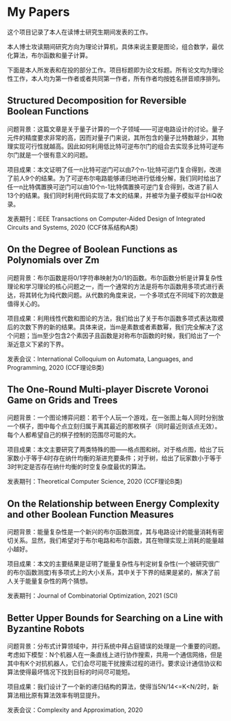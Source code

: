 # My Papers

这个项目记录了本人在读博士研究生期间发表的工作。

本人博士攻读期间研究方向为理论计算机，具体来说主要是图论，组合数学，最优化算法，布尔函数和量子计算。

下面是本人所发表和在投的部分工作。项目标题即为论文标题。所有论文均为理论性工作，本人均为第一作者或者共同第一作者，所有作者均按姓名拼音顺序排列。

## Structured Decomposition for Reversible Boolean Functions

问题背景：这篇文章是关于量子计算的一个子领域——可逆电路设计的讨论。量子元件的精度要求非常的高，因而对量子门来说，其所包含的量子比特数越少，其物理实现可行性就越高。因此如何利用低比特可逆布尔门的组合去实现多比特可逆布尔门就是一个很有意义的问题。

项目成果：本文证明了任一n比特可逆门可以由7个n-1比特可逆门复合得到，改进了前人9个的结果。为了可逆布尔电路能够递归地进行低维分解，我们同时给出了任一n比特偶置换可逆门可以由10个n-1比特偶置换可逆门复合得到，改进了前人13个的结果。我们同时利用代码实现了本文的结果，并被华为量子模拟平台HiQ收录。

发表期刊：IEEE Transactions on Computer-Aided Design of Integrated Circuits and Systems, 2020 (CCF体系结构A类)

## On the Degree of Boolean Functions as Polynomials over Zm

问题背景：布尔函数是将0/1字符串映射为0/1的函数。布尔函数分析是计算复杂性理论和学习理论的核心问题之一，而一个通常的方法是将布尔函数用多项式进行表达，将其转化为纯代数问题。从代数的角度来说，一个多项式在不同域下的次数是值得关心的。

项目成果：利用线性代数和图论的方法，我们给出了关于布尔函数多项式表达取模后的次数下界的新的结果。具体来说，当m是素数或者素数幂，我们完全解决了这个问题；当m至少包含2个素因子且函数是对称布尔函数的时候，我们给出了一个渐近意义下紧的下界。

发表会议：International Colloquium on Automata, Languages, and Programming, 2020 (CCF理论B类)

## The One-Round Multi-player Discrete Voronoi Game on Grids and Trees

问题背景：一个图论博弈问题：若干个人玩一个游戏，在一张图上每人同时分别放一个棋子，图中每个点立刻归属于离其最近的那枚棋子（同时最近则该点无效）。每个人都希望自己的棋子控制的范围尽可能的大。

项目成果：本文主要研究了两类特殊的图——格点图和树。对于格点图，给出了玩家数小于等于4时存在纳什均衡的渐进充要条件；对于树，给出了玩家数小于等于3时判定是否存在纳什均衡的时空复杂度最优的算法。

发表期刊：Theoretical Computer Science, 2020 (CCF理论B类)

## On the Relationship between Energy Complexity and other Boolean Function Measures

问题背景：能量复杂性是一个新兴的布尔函数测度，其与电路设计的能量消耗有密切关系。显然，我们希望对于布尔电路和布尔函数，其在物理实现上消耗的能量越小越好。

项目成果：本文的主要结果是证明了能量复杂性与判定树复杂性(一个被研究很广的布尔函数测度)有多项式上的大小关系，其中关于下界的结果是紧的，解决了前人关于能量复杂性的两个猜想。

发表期刊：Journal of Combinatorial Optimization, 2021 (SCI)

## Better Upper Bounds for Searching on a Line with Byzantine Robots

问题背景：分布式计算领域中，并行系统中拜占庭错误的处理是一个重要的问题。考虑如下模型：N个机器人在一条直线上进行协作搜索，共用一个通信网络，但是其中有K个对抗机器人，它们会尽可能干扰搜索过程的进行。要求设计通信协议和算法使得最坏情况下找到目标的时间尽可能短。

项目成果：我们设计了一个新的递归结构的算法，使得当5N/14<=K<N/2时，新算法相比原有算法效率有明显提升。

发表会议：Complexity and Approximation, 2020
